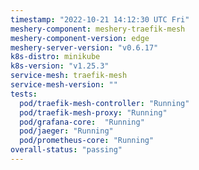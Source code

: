 ```yaml
---
timestamp: "2022-10-21 14:12:30 UTC Fri"
meshery-component: meshery-traefik-mesh
meshery-component-version: edge
meshery-server-version: "v0.6.17"
k8s-distro: minikube
k8s-version: "v1.25.3"
service-mesh: traefik-mesh
service-mesh-version: ""
tests:
  pod/traefik-mesh-controller: "Running"
  pod/traefik-mesh-proxy: "Running"
  pod/grafana-core:  "Running"
  pod/jaeger: "Running"
  pod/prometheus-core: "Running" 
overall-status: "passing"
---
```


